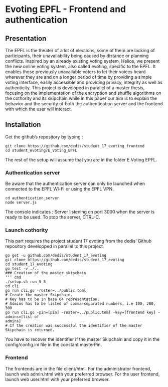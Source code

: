 # Evoting EPFL - Frontend and authentication

## Presentation

The EPFL is the theater of a lot of elections, some of them are lacking of participants, their
unavailability being caused by distance or planning conflicts.
Inspired by an already existing voting system, Helios, we present the new online voting
system, also called evoting, specific to the EPFL. It enables those previously unavailable voters
to let their voices heard wherever they are and on a longer period of time by providing a simple
voting interface, easily accessible and providing privacy, integrity as well as authenticity.
This project is developed in parallel of a master thesis, focusing on the implementation of the
encryption and shuffle algorithms on the cothority and its skipchain while in this paper our aim
is to explain the behavior and the security of both the authentication server and the frontend
with which the user will interact.

## Installation

Get the github’s repository by typing :
```
git clone https://github.com/dedis/student_17_evoting_frontend
cd student_evoting/E_Voting_EPFL
```
The rest of the setup will assume that you are in the folder E Voting EPFL.

### Authentication server

Be aware that the authentication server can only be launched when connected to the EPFL
Wi-Fi or using the EPFL VPN.
```
cd authentication_server
node server.js
```
The console indicates : Server listening on port 3000 when the server is ready to be used.
To stop the server, CTRL-C.

### Launch cothority

This part requires the project student 17 evoting from the dedis’ Github repository developped in parallel to this project.
```
go get -u github.com/dedis/student_17_evoting
git clone https://github.com/dedis/student_17_evoting
cd student_17_evoting
go test -v ./..
### Creation of the master skipchain
‘‘‘ cmd
./setup.sh run 5 3
cd cli
go run cli.go -roster=../public.toml
# Create the master Skipchain.
# Key has to be in base 64 representation.
# Admins has to be listed of comma-separated numbers, i.e 100, 200, 300
go run cli.go -pin=[pin] -roster=../public.toml -key=[frontend key] -admins=[list of
admins]
# If the creation was successful the identifier of the master Skipchain is returned.
```
You have to recover the identifier if the master Skipchain and copy it in the config/config.ini
file in the constant masterPin.

### Frontend

The frontends are in the file client/html.
For the administrator frontend, launch web admin.html with your preferred browser.
For the user frontend, launch web user.html with your preferred browser.


